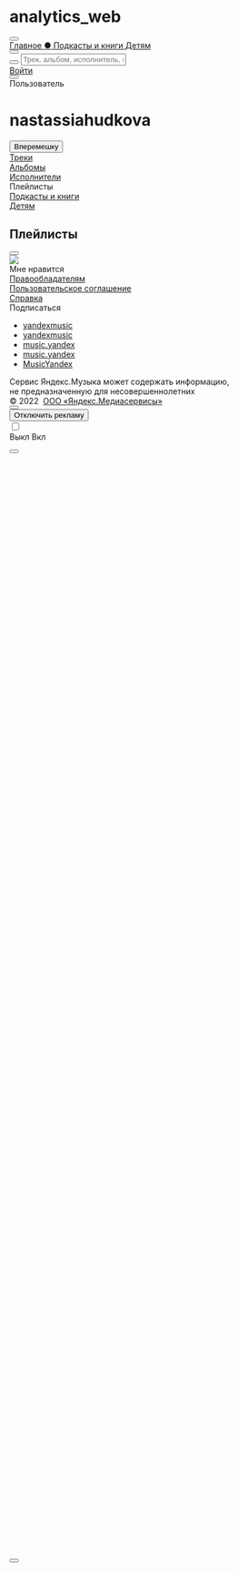 # analytics_web
<!DOCTYPE html>
<html>
<head>
    <meta http-equiv="X-UA-Compatible" content="IE=EmulateIE7,IE=edge"/>
    <meta http-equiv="Content-type" content="text/html; charset=utf-8"/>
    <meta http-equiv="Content-language" content="ru"/>
    <link rel="alternate" hreflang="en" type="text/html" href="https://music.yandex.by/users/nastassiahudkova/playlists?lang=en"/>
    <link rel="alternate" hreflang="hy" type="text/html" href="https://music.yandex.by/users/nastassiahudkova/playlists?lang=hy"/>
    <link rel="alternate" hreflang="uz" type="text/html" href="https://music.yandex.by/users/nastassiahudkova/playlists?lang=uz"/>
    <link rel="alternate" hreflang="kk" type="text/html" href="https://music.yandex.by/users/nastassiahudkova/playlists?lang=kk"/>
    <link rel="alternate" hreflang="uk" type="text/html" href="https://music.yandex.by/users/nastassiahudkova/playlists?lang=uk"/>
    <link rel="alternate" hreflang="az" type="text/html" href="https://music.yandex.by/users/nastassiahudkova/playlists?lang=az"/>
    <meta name="viewport" content="width=device-width, initial-scale=0.7"/>
    <meta name="skype_toolbar" content="skype_toolbar_parser_compatible"/>
    <meta name="robots" content="noyaca"/>
    <title>Яндекс.Музыка</title>
    <link href="/index.css?v=2.144.0" rel="stylesheet" type="text/css"/>
    <link rel="icon" type="image/png" href="/favicon16.png" sizes="16x16"/>
    <link rel="icon" type="image/png" href="/favicon32.png" sizes="32x32"/>
    <link rel="search" type="application/opensearchdescription+xml" href="/opensearch.xml" title="Яндекс.Музыка"/>
    <link rel="apple-touch-icon" href="https://music.yandex.by/blocks/common/apple-touch.60x60.png">
    <link rel="apple-touch-icon" sizes="76x76" href="https://music.yandex.by/blocks/common/apple-touch.76x76.png">
    <link rel="apple-touch-icon" sizes="120x120" href="https://music.yandex.by/blocks/common/apple-touch.120x120.png">
    <link rel="apple-touch-icon" sizes="152x152" href="https://music.yandex.by/blocks/common/apple-touch.152x152.png">
    <link rel="apple-touch-icon" sizes="180x180" href="https://music.yandex.by/blocks/common/apple-touch.180x180.png">
    <meta name="msApplication-ID" content="A025C540.Yandex.Music"/>
    <meta name="msApplication-PackageFamilyName" content="A025C540.Yandex.Music_vfvw9svesycw6"/>
    <script nonce="ppuPBikNVEA6VhJn4RLHyA==">
    !function(i, t) {
        if (i.Ya = i.Ya || {}, Ya.Rum)
            throw new Error("Rum: interface is already defined");
        var n = i.performance,
            e = n && n.timing && n.timing.navigationStart || Ya.startPageLoad || +new Date,
            s = i.requestAnimationFrame;
        Ya.Rum = {
            enabled: !!n,
            vsStart: document.visibilityState,
            vsChanged: !1,
            _defTimes: [],
            _defRes: [],
            _deltaMarks: {},
            _markListeners: {},
            _settings: {},
            _vars: {},
            init: function(i, t) {
                this._settings = i,
                this._vars = t
            },
            getTime: n && n.now ? function() {
                return n.now()
            } : Date.now ? function() {
                return Date.now() - e
            } : function() {
                return new Date - e
            },
            time: function(i) {
                this._deltaMarks[i] = [this.getTime()]
            },
            timeEnd: function(i, t) {
                var n = this._deltaMarks[i];
                n && 0 !== n.length && n.push(this.getTime(), t)
            },
            sendTimeMark: function(i, t, n, e) {
                void 0 === t && (t = this.getTime()),
                this._defTimes.push([i, t, e]),
                this.mark(i, t)
            },
            sendResTiming: function(i, t) {
                this._defRes.push([i, t])
            },
            sendRaf: function(i) {
                var t = this.getSetting("forcePaintTimeSending");
                if (s && (t || !this.isVisibilityChanged())) {
                    var n = this,
                        e = "2616." + i;
                    s(function() {
                        !t && n.isVisibilityChanged() || (n.getSetting("sendFirstRaf") && n.sendTimeMark(e + ".205"), s(function() {
                            !t && n.isVisibilityChanged() || n.sendTimeMark(e + ".1928")
                        }))
                    })
                }
            },
            isVisibilityChanged: function() {
                return this.vsStart && ("visible" !== this.vsStart || this.vsChanged)
            },
            mark: n && n.mark ? function(i, t) {
                n.mark(i + (t ? ": " + t : ""))
            } : function() {},
            getSetting: function(i) {
                var t = this._settings[i];
                return null === t ? null : t || ""
            },
            on: function(i, t) {
                "function" == typeof t && (this._markListeners[i] = this._markListeners[i] || []).push(t)
            },
            sendTrafficData: function() {},
            finalizeLayoutShiftScore: function() {},
            finalizeLargestContentfulPaint: function() {}
        },
        document.addEventListener && document.addEventListener("visibilitychange", function i() {
            Ya.Rum.vsChanged = !0,
            document.removeEventListener("visibilitychange", i)
        })
    }(window);

    !function() {
        var e,
            t = [];
        function n() {
            var n = Ya.Rum.getSetting("clck"),
                i = t.join("\r\n");
            if (t = [], e = null, n && !(navigator.sendBeacon && Ya.Rum.getSetting("beacon") && navigator.sendBeacon(n, i))) {
                var a = new XMLHttpRequest;
                a.open("POST", n),
                a.send(i)
            }
        }
        Ya.Rum.send = function(i, a, o, s, g, u, r) {
            clearTimeout(e);
            var m = Ya.Rum.getSetting("slots"),
                c = Ya.Rum.getSetting("experiments"),
                v = ["/reqid=" + Ya.Rum.getSetting("reqid"), r ? "/" + r.join("/") : "", a ? "/path=" + a : "", g ? "/events=" + g : "", m ? "/slots=" + m.join(";") : "", c ? "/experiments=" + c.join(";") : "", o ? "/vars=" + o : "", "/cts=" + (new Date).getTime(), "/*"];
            t.push(v.join("")),
            t.length < 42 ? e = setTimeout(n, 15) : n()
        }
    }();

    !function() {
        if (window.PerformanceLongTaskTiming) {
            var e = function(e, n) {
                    return (e = e.concat(n)).length > 300 && (e = e.slice(e.length - 300)), e
                },
                n = Ya.Rum._tti = {
                    events: [],
                    eventsAfterTTI: [],
                    fired: !1,
                    observer: new PerformanceObserver(function(r) {
                        var t = r.getEntries();
                        n.events = e(n.events, t),
                        n.fired && (n.eventsAfterTTI = e(n.eventsAfterTTI, t))
                    })
                };
            n.observer.observe({
                entryTypes: ["longtask"]
            })
        }
    }();

    Ya.Rum.observeDOMNode = window.IntersectionObserver ? function(e, i, n) {
        var t = this,
            o = Ya.Rum.getSetting("forcePaintTimeSending");
        !function r() {
            if (o || !t.isVisibilityChanged()) {
                var s = "string" == typeof i ? document.querySelector(i) : i;
                s ? new IntersectionObserver(function(i, n) {
                    !o && t.isVisibilityChanged() || (Ya.Rum.sendTimeMark(e), n.unobserve(s))
                }, n).observe(s) : setTimeout(r, 100)
            }
        }()
    } : function() {};

    !function(n) {
        if (!n.Ya || !Ya.Rum)
            throw new Error("Rum: interface is not defined");
        var e = Ya.Rum;
        e.getSetting = function(n) {
            var t = e._settings[n];
            return null === t ? null : t || ""
        }
    }("undefined" != typeof self ? self : window);

    !function(e, r) {
        var t = {
                client: ["690.2354", 1e3, 100, 0],
                uncaught: ["690.2361", 100, 10, 0],
                external: ["690.2854", 100, 10, 0],
                script: ["690.2609", 100, 10, 0]
            },
            n = {};
        r.ERROR_LEVEL = {
            INFO: "info",
            DEBUG: "debug",
            WARN: "warn",
            ERROR: "error",
            FATAL: "fatal"
        },
        r._errorSettings = {
            clck: "https://yandex.ru/clck/click",
            beacon: !0,
            project: "unknown",
            page: "",
            env: "",
            experiments: [],
            additional: {},
            platform: "",
            region: "",
            dc: "",
            host: "",
            service: "",
            level: "",
            version: "",
            yandexuid: "",
            coordinates_gp: "",
            referrer: !0,
            preventError: !1,
            unhandledRejection: !1,
            uncaughtException: !0,
            debug: !1,
            limits: {},
            silent: {},
            filters: {},
            pageMaxAge: 864e6,
            initTimestamp: +new Date
        };
        var o = !1;
        function a(e, r) {
            for (var t in r)
                r.hasOwnProperty(t) && (e[t] = r[t]);
            return e
        }
        function i(e) {
            return "boolean" == typeof e && (e = +e), "number" == typeof e ? e + "" : null
        }
        r.initErrors = function(t) {
            a(r._errorSettings, t),
            !o && r._errorSettings.uncaughtException && (function() {
                var t = r._errorSettings;
                if (e.addEventListener)
                    e.addEventListener("error", s),
                    t.resourceFails && e.addEventListener("error", l, !0),
                    "Promise" in e && t.unhandledRejection && e.addEventListener("unhandledrejection", function(e) {
                        var r,
                            t = e.reason,
                            n = {};
                        t && (t.stack && t.message ? r = t.message : "[object Event]" === (r = String(t)) ? r = "event.type: " + t.type : "[object Object]" === r && (n.unhandledObject = t), t.target && t.target.src && (n.src = t.target.src), s({
                            message: "Unhandled rejection: " + r,
                            stack: t.stack,
                            additional: n
                        }))
                    });
                else {
                    var n = e.onerror;
                    e.onerror = function(e, r, t, o, a) {
                        s({
                            error: a || new Error(e || "Empty error"),
                            message: e,
                            lineno: t,
                            colno: o,
                            filename: r
                        }),
                        n && n.apply(this, arguments)
                    }
                }
            }(), o = !0)
        },
        r.updateErrors = function(e) {
            a(r._errorSettings, e)
        },
        r.updateAdditional = function(e) {
            r._errorSettings.additional = a(r._errorSettings.additional || {}, e)
        },
        r._handleError = function(e, o) {
            var a,
                i,
                s = r._errorSettings;
            if (s.preventError && e.preventDefault && e.preventDefault(), o)
                a = e,
                i = "client";
            else {
                a = r._normalizeError(e),
                i = a.type;
                var l = s.onError;
                "function" == typeof l && l(a);
                var c = s.transform;
                "function" == typeof c && (a = c(a))
            }
            var u = +new Date,
                d = s.initTimestamp,
                f = s.pageMaxAge;
            if (!(-1 !== f && d && d + f < u)) {
                var g = t[i][1];
                "number" == typeof s.limits[i] && (g = s.limits[i]);
                var p = t[i][2];
                "number" == typeof s.silent[i] && (p = s.silent[i]);
                var m = t[i][3];
                if (m < g || -1 === g) {
                    a.path = t[i][0];
                    var v = r._getErrorData(a, {
                            silent: m < p || -1 === p ? "no" : "yes",
                            isCustom: Boolean(o)
                        }, s),
                        h = function(e) {
                            n[a.message] = !1,
                            r._sendError(e.path, e.vars),
                            t[i][3]++
                        }.bind(this, v);
                    if (void 0 === s.throttleSend)
                        h();
                    else {
                        if (n[a.message])
                            return;
                        n[a.message] = !0,
                        setTimeout(h, s.throttleSend)
                    }
                }
            }
        },
        r._getReferrer = function(r) {
            var t = r.referrer,
                n = typeof t;
            return "function" === n ? t() : "string" === n && t ? t : !1 !== t && e.location ? e.location.href : void 0
        },
        r._buildExperiments = function(e) {
            return e instanceof Array ? e.join(";") : ""
        },
        r._buildAdditional = function(e, r) {
            var t = "";
            try {
                var n = a(a({}, e), r);
                0 !== Object.keys(n).length && (t = JSON.stringify(n))
            } catch (e) {}
            return t
        },
        r._getErrorData = function(t, n, o) {
            n = n || {};
            var a = r._buildExperiments(o.experiments),
                s = r._buildAdditional(o.additional, t.additional),
                l = {
                    "-stack": t.stack,
                    "-url": t.file,
                    "-line": t.line,
                    "-col": t.col,
                    "-block": t.block,
                    "-method": t.method,
                    "-msg": t.message,
                    "-env": o.env,
                    "-external": t.external,
                    "-externalCustom": t.externalCustom,
                    "-project": o.project,
                    "-service": t.service || o.service,
                    "-page": t.page || o.page,
                    "-platform": o.platform,
                    "-level": t.level,
                    "-experiments": a,
                    "-version": o.version,
                    "-region": o.region,
                    "-dc": o.dc,
                    "-host": o.host,
                    "-yandexuid": o.yandexuid,
                    "-coordinates_gp": t.coordinates_gp || o.coordinates_gp,
                    "-referrer": r._getReferrer(o),
                    "-source": t.source,
                    "-sourceMethod": t.sourceMethod,
                    "-type": n.isCustom ? t.type : "",
                    "-additional": s,
                    "-adb": i(Ya.blocker) || i(o.blocker),
                    "-cdn": e.YaStaticRegion,
                    "-ua": navigator.userAgent,
                    "-silent": n.silent,
                    "-ts": +new Date,
                    "-init-ts": o.initTimestamp
                };
            return o.debug && e.console && console[console[t.level] ? t.level : "error"]("[error-counter] " + t.message, l, t.stack), {
                path: t.path,
                vars: l
            }
        },
        r._baseNormalizeError = function(e) {
            var r = (e = e || {}).error,
                t = e.filename || e.fileName || "",
                n = r && r.stack || e.stack || "",
                o = e.message || "",
                a = r && r.additional || e.additional;
            return {
                file: t,
                line: e.lineno || e.lineNumber,
                col: e.colno || e.colNumber,
                stack: n,
                message: o,
                additional: a
            }
        },
        r._normalizeError = function(e) {
            var t = r._baseNormalizeError(e),
                n = "uncaught",
                o = r._isExternalError(t.file, t.message, t.stack),
                a = "",
                i = "";
            return o.hasExternal ? (n = "external", a = o.common, i = o.custom) : /^Script error\.?$/.test(t.message) && (n = "script"), t.external = a, t.externalCustom = i, t.type = n, t
        },
        r._createVarsString = function(e) {
            var r = [];
            for (var t in e)
                e.hasOwnProperty(t) && (e[t] || 0 === e[t]) && r.push(t + "=" + encodeURIComponent(e[t]).replace(/\*/g, "%2A"));
            return r.join(",")
        },
        r._sendError = function(e, t) {
            r.send(null, e, r._createVarsString(t), null, null, null, null)
        };
        var s = function(e) {
                r._handleError(e, !1)
            },
            l = function(e) {
                var t = e.target;
                if (t) {
                    var n = t.srcset || t.src;
                    if (n || (n = t.href), n) {
                        var o = t.tagName || "UNKNOWN";
                        r.logError({
                            message: o + " load error",
                            additional: {
                                src: n
                            }
                        })
                    }
                }
            }
    }("undefined" != typeof self ? self : window, Ya.Rum);

    !function(e) {
        var r = {
            url: {
                0: /(miscellaneous|extension)_bindings/,
                1: /^chrome:/,
                2: /kaspersky-labs\.com\//,
                3: /^(?:moz|chrome)-extension:\/\//,
                4: /^file:/,
                5: /^resource:\/\//,
                6: /webnetc\.top/,
                7: /local\.adguard\.com/
            },
            message: {
                0: /__adgRemoveDirect/,
                1: /Content Security Policy/,
                2: /vid_mate_check/,
                3: /ucapi/,
                4: /Access is denied/i,
                5: /^Uncaught SecurityError/i,
                6: /__ybro/,
                7: /__show__deepen/,
                8: /ntp is not defined/,
                9: /Cannot set property 'install' of undefined/,
                10: /NS_ERROR/,
                11: /Error loading script/,
                12: /^TypeError: undefined is not a function$/,
                13: /__firefox__\.(?:favicons|metadata|reader|searchQueryForField|searchLoginField)/
            },
            stack: {
                0: /(?:moz|chrome)-extension:\/\//,
                1: /adguard.*\.user\.js/i
            }
        };
        function n(e, r) {
            if (e && r) {
                var n = [];
                for (var o in r)
                    if (r.hasOwnProperty(o)) {
                        var i = r[o];
                        "string" == typeof i && (i = new RegExp(i)),
                        i instanceof RegExp && i.test(e) && n.push(o)
                    }
                return n.join("_")
            }
        }
        function o(e, o) {
            var i,
                t = [];
            for (var s in r)
                r.hasOwnProperty(s) && (i = n(e[s], o[s])) && t.push(s + "~" + i);
            return t.join(";")
        }
        e._isExternalError = function(n, i, t) {
            var s = e._errorSettings.filters || {},
                a = {
                    url: (n || "") + "",
                    message: (i || "") + "",
                    stack: (t || "") + ""
                },
                c = o(a, r),
                u = o(a, s);
            return {
                common: c,
                custom: u,
                hasExternal: !(!c && !u)
            }
        }
    }(Ya.Rum);

    !function() {
        "use strict";
        var e;
        (e = Ya.Rum).logError = function(r, o) {
            r = r || {},
            "string" != typeof o && void 0 !== o || ((o = new Error(o)).justCreated = !0);
            var a = r.message || "",
                s = e._baseNormalizeError(o);
            s.message && (a && (a += "; "), a += s.message),
            s.message = a || "Empty error";
            for (var t = ["service", "source", "type", "block", "additional", "level", "page", "method", "sourceMethod", "coordinates_gp"], i = 0; i < t.length; i++) {
                var n = t[i];
                r[n] ? s[n] = r[n] : o && o[n] && (s[n] = o[n])
            }
            e._handleError(s, !0)
        }
    }();

    Ya.Rum.init({
        beacon: !!navigator.sendBeacon,
        clck: 'https://yandex.ru/clck/click',
        slots: ["production"],
        reqid: '1644148944856021-3598580126021618976',
        sendClientUa: true
    }, {
        '287': '157',
        '143': '28.56.2048',
        // ru.music.desktop,

        '-project': 'MusicWeb',
        // Название проекта
        '-page': 'index',
        // Страница сервиса, например: index, search, product
        '-env': "production",

        '-version': "2.144.0" // Версия [статики] вашего приложения
    });
    Ya.Rum.observeDOMNode('2876', '.centerblock');
    Ya.Rum.initErrors({
        project: "music",
        page: "index",
        region: 157,
        platform: "desktop",
        env: "production",
        version: "2.144.0"
    });
    </script>
    <script src="https://an.yandex.ru/system/adfox.js"></script>
    <link rel="manifest" href="/manifest.json"/>
    <!-- Global site tag (gtag.js) - Google Analytics -->
<script async src="https://www.googletagmanager.com/gtag/js?id=G-DCKWJV22P4"></script>
<script>
  window.dataLayer = window.dataLayer || [];
  function gtag(){dataLayer.push(arguments);}
  gtag('js', new Date());

  gtag('config', 'G-DCKWJV22P4');
</script>
</head>
<body class="theme-white">
    <script nonce="ppuPBikNVEA6VhJn4RLHyA==">
    var Mu = {
        "experiments": {
            "ABTestIds": "487661,59;488273,8;488278,58;505092,53",
            "AbTestFlagTest": "on_Yandexuid",
            "SubStation": "2020may",
            "WebBranchToAppsflyer": "on",
            "WebBranchToAppsflyerHome": "on",
            "WebGenerativeStationPage": "default",
            "WebGenerativeTab": "default",
            "WebInteractiveSplashscreenWithTrackTimeLimit": "30sec",
            "WebKidsCollection": "on",
            "WebKidsLanding": "on",
            "WebResults2021": "default",
            "WebRupWave": "default",
            "WebRupWaveAnimation": "default",
            "WebTouchReact2021": "control",
            "WebYMConnect": "default",
            "adv": "newMinimalBlock",
            "barBelowExperiment": "default",
            "boostConfigExperiment61fa84f60f52012e4aa13377": "on",
            "boostConfigExperiment61fbe406dc05de30ef8d5dd4": "on",
            "boostConfigExperiment61fd2548dd99cc6f8754922c": "default",
            "boostConfigExperiment61fd255ddd99cc6f87549230": "default",
            "boostConfigExperiment61fd2569dd99cc6f87549234": "on",
            "branchLinks": "default",
            "contextPinnedShots": "default",
            "hideChildContentFromRecently": "on",
            "miniBrick": "app",
            "musicCrackdownTiming": "default",
            "musicMobileWebLocked": "play",
            "musicPrice": "default",
            "musicSearchRanking": "ms-549-personalization-835884",
            "musicTestDebugProducts": "default",
            "playlistBoostExperiment607289c805a7dd7ae28a8b04": "default",
            "playlistBoostExperiment607289d405a7dd7ae28a8b07": "default",
            "playlistBoostExperiment61fa851e1cabd1021fb0edbf": "on",
            "playlistBoostExperiment61fbe428dc05de30ef8d5dd8": "on",
            "playlistBoostExperiment61fc97d22dd9dd7bfd3e8384": "default",
            "playlistBoostExperiment61fc97df2dd9dd7bfd3e8386": "default",
            "playlistBoostExperiment61fc97ec2dd9dd7bfd3e8388": "on",
            "playlistBoostExperiment61fc98222dd9dd7bfd3e838a": "default",
            "playlistBoostExperiment61fc98312dd9dd7bfd3e838c": "default",
            "playlistBoostExperiment61fc983d2dd9dd7bfd3e838e": "default",
            "playlistBoostExperiment61fc98492dd9dd7bfd3e8390": "default",
            "playlistBoostExperiment61fc98552dd9dd7bfd3e8392": "default",
            "playlistBoostExperiment61fc98662dd9dd7bfd3e8394": "default",
            "playlistBoostExperiment61fc98762dd9dd7bfd3e8396": "default",
            "playlistBoostExperiment61fc98842dd9dd7bfd3e8398": "default",
            "playlistBoostExperiment61fd257fdd99cc6f87549238": "on",
            "plusWeb": "on",
            "useHlsTracks": "default",
            "webAntiMusicBlockNaGlavnoi": "on",
            "webBannerRefrash": "default",
            "webBarBelowRubilnik": "on",
            "webChromeCast": "default",
            "webSidebarBanner": "default",
            "webStationsHeadLink": "default",
            "webTouchAutoPaywall": "default"
        },
        "hostname": "music.yandex.by",
        "authData": {
            "user": {
                "sign": "351ca60b8915ae7ec73f13d9abcfbd345ac39c29:1644148944902",
                "sk": "y1abc381311d8e1084f4fa7a764f0a79e",
                "device_id": "b385e8a87a23e012895775a8fb8e66807323d7838",
                "onlyDeviceId": false,
                "isHosted": false,
                "name": "",
                "login": "",
                "uid": 0,
                "hasEmail": false
            },
            "experiments": "{\"ABTestIds\":\"487661,59;488273,8;488278,58;505092,53\",\"AbTestFlagTest\":\"on_Yandexuid\",\"SubStation\":\"2020may\",\"WebBranchToAppsflyer\":\"on\",\"WebBranchToAppsflyerHome\":\"on\",\"WebGenerativeStationPage\":\"default\",\"WebGenerativeTab\":\"default\",\"WebInteractiveSplashscreenWithTrackTimeLimit\":\"30sec\",\"WebKidsCollection\":\"on\",\"WebKidsLanding\":\"on\",\"WebResults2021\":\"default\",\"WebRupWave\":\"default\",\"WebRupWaveAnimation\":\"default\",\"WebTouchReact2021\":\"control\",\"WebYMConnect\":\"default\",\"adv\":\"newMinimalBlock\",\"barBelowExperiment\":\"default\",\"boostConfigExperiment61fa84f60f52012e4aa13377\":\"on\",\"boostConfigExperiment61fbe406dc05de30ef8d5dd4\":\"on\",\"boostConfigExperiment61fd2548dd99cc6f8754922c\":\"default\",\"boostConfigExperiment61fd255ddd99cc6f87549230\":\"default\",\"boostConfigExperiment61fd2569dd99cc6f87549234\":\"on\",\"branchLinks\":\"default\",\"contextPinnedShots\":\"default\",\"hideChildContentFromRecently\":\"on\",\"miniBrick\":\"app\",\"musicCrackdownTiming\":\"default\",\"musicMobileWebLocked\":\"play\",\"musicPrice\":\"default\",\"musicSearchRanking\":\"ms-549-personalization-835884\",\"musicTestDebugProducts\":\"default\",\"playlistBoostExperiment607289c805a7dd7ae28a8b04\":\"default\",\"playlistBoostExperiment607289d405a7dd7ae28a8b07\":\"default\",\"playlistBoostExperiment61fa851e1cabd1021fb0edbf\":\"on\",\"playlistBoostExperiment61fbe428dc05de30ef8d5dd8\":\"on\",\"playlistBoostExperiment61fc97d22dd9dd7bfd3e8384\":\"default\",\"playlistBoostExperiment61fc97df2dd9dd7bfd3e8386\":\"default\",\"playlistBoostExperiment61fc97ec2dd9dd7bfd3e8388\":\"on\",\"playlistBoostExperiment61fc98222dd9dd7bfd3e838a\":\"default\",\"playlistBoostExperiment61fc98312dd9dd7bfd3e838c\":\"default\",\"playlistBoostExperiment61fc983d2dd9dd7bfd3e838e\":\"default\",\"playlistBoostExperiment61fc98492dd9dd7bfd3e8390\":\"default\",\"playlistBoostExperiment61fc98552dd9dd7bfd3e8392\":\"default\",\"playlistBoostExperiment61fc98662dd9dd7bfd3e8394\":\"default\",\"playlistBoostExperiment61fc98762dd9dd7bfd3e8396\":\"default\",\"playlistBoostExperiment61fc98842dd9dd7bfd3e8398\":\"default\",\"playlistBoostExperiment61fd257fdd99cc6f87549238\":\"on\",\"plusWeb\":\"on\",\"useHlsTracks\":\"default\",\"webAntiMusicBlockNaGlavnoi\":\"on\",\"webBannerRefrash\":\"default\",\"webBarBelowRubilnik\":\"on\",\"webChromeCast\":\"default\",\"webSidebarBanner\":\"default\",\"webStationsHeadLink\":\"default\",\"webTouchAutoPaywall\":\"default\"}"
        },
        "serviceName": "music",
        "settings": {
            "module": "index",
            "date": 1644148944920,
            "pathname": "/users/nastassiahudkova/playlists",
            "tld": "by",
            "mdaEnabled": false,
            "isDev": false,
            "isYandex": false,
            "isCIS": true,
            "compat": 10,
            "lang": "ru",
            "badRegion": false,
            "region": 149,
            "nativeRegion": 157,
            "portalRegion": {
                "id": 149,
                "type": 3,
                "parent_id": 166,
                "capital_id": 157,
                "geo_parent_id": 0,
                "city_id": 157,
                "name": "Беларусь",
                "native_name": "",
                "iso_name": "BY",
                "is_main": false,
                "en_name": "Belarus",
                "short_en_name": "BY",
                "bgp_name": "",
                "phone_code": "375",
                "phone_code_old": "",
                "zip_code": "",
                "zip_code_old": "",
                "position": 0,
                "population": 9498700,
                "synonyms": "Беларусь, Беларуссия, Белорусия, Беларусия, Белорусь, Белоруссия, Республика Беларусь, Республика Беларуссия",
                "latitude": 52.858248,
                "longitude": 27.701393,
                "latitude_size": 4.909693,
                "longitude_size": 9.598211,
                "zoom": 7,
                "services": 99,
                "tzname": "Europe/Minsk",
                "official_languages": "be,ru",
                "widespread_languages": "be,pl,ru,uk",
                "is_eu": false,
                "iso_alpha3": "BLR",
                "services_names": ["bs", "yaca", "tv", "ad"]
            },
            "city": 157,
            "countryISO": "BY",
            "storage": "*.storage.music.yandex.net",
            "avatars": "avatars.yandex.net",
            "social": "https://social.yandex.by/",
            "passport": "https://passport.yandex.by/",
            "passportApi": "https://api.passport.yandex.by/",
            "socket": "wss://ws-api.music.yandex.net/",
            "mbformUrl": "https://payment-widget.ott.yandex.{{tld}}",
            "regions": {
                "native": 157,
                "working": 149,
                "show": 149,
                "cookie": 157,
                "portal": {
                    "id": 149,
                    "type": 3,
                    "parent_id": 166,
                    "capital_id": 157,
                    "geo_parent_id": 0,
                    "city_id": 157,
                    "name": "Беларусь",
                    "native_name": "",
                    "iso_name": "BY",
                    "is_main": false,
                    "en_name": "Belarus",
                    "short_en_name": "BY",
                    "bgp_name": "",
                    "phone_code": "375",
                    "phone_code_old": "",
                    "zip_code": "",
                    "zip_code_old": "",
                    "position": 0,
                    "population": 9498700,
                    "synonyms": "Беларусь, Беларуссия, Белорусия, Беларусия, Белорусь, Белоруссия, Республика Беларусь, Республика Беларуссия",
                    "latitude": 52.858248,
                    "longitude": 27.701393,
                    "latitude_size": 4.909693,
                    "longitude_size": 9.598211,
                    "zoom": 7,
                    "services": 99,
                    "tzname": "Europe/Minsk",
                    "official_languages": "be,ru",
                    "widespread_languages": "be,pl,ru,uk",
                    "is_eu": false,
                    "iso_alpha3": "BLR",
                    "services_names": ["bs", "yaca", "tv", "ad"]
                }
            },
            "uatraits": {
                "isMobile": false,
                "isTouch": false,
                "isBrowser": true,
                "BrowserEngine": "WebKit",
                "BrowserEngineVersion": "605.1.15",
                "BrowserName": "Safari",
                "BrowserVersion": "14.1",
                "OSFamily": "MacOS",
                "OSVersion": "10.15.7",
                "isOldSafari": false
            },
            "sandbox": "sandbox.music.yandex.net",
            "requestId": "1644148944856021-3598580126021618976",
            "csp": {
                "allowedHosts": ["music.yandex.by", "music.yandex.ru", "yastatic.net", "mc.yandex.by", "mc.yandex.ru", "www.googletagmanager.com", "www.googleadservices.com", "www.google-analytics.com", "ssl.google-analytics.com", "googleads.g.doubleclick.net", "www.google.com", "www.google.ru", "*.ibytedtos.com", "*.ipstatp.com", "yandex.ru", "social.yandex.by", "social.yandex.ru", "an.yandex.ru", "banners.adfox.by", "banners.adfox.ru", "yastat.net", "yabs.yandex.ru", "api-maps.yandex.ru", "widget.tickets.yandex.ru", "widget.afisha.yandex.ru", "widget.tickets.yandex.by", "widget.afisha.yandex.by", "widget.afisha.dev.yandex.by", "widget.afisha.dev.yandex.ru", "www.youtube.com", "www.gstatic.com", "s.ytimg.com", "yandex.st", "ads.adfox.ru", "ads6.adfox.ru", "z.moatads.com/publicispgrusweboramavideo560878795851/moatvideo.js", "geo.moatads.com/n.js", "blob:", "epislon.ru", "payment-widget.ott.yandex.ru", "testing.payment-widget.ott.yandex.ru", "flashservice.adobe.com", "www.tns-counter.ru", "ar.tns-counter.ru", "www.ivi.ru"],
                "reportUrl": "https://csp.yandex.net"
            },
            "theme": "default",
            "bilet": {
                "url": "https://widget.afisha.yandex.ru/dealer/dealer.js",
                "clientKey": "a0e48a18-a9a5-435d-83f2-168672b658d4",
                "mobileClientKey": "3abf2f78-5393-4897-9035-6528a59c1045"
            },
            "extraPlayersInSettings": {
                "porsche": "on",
                "rocket": "on",
                "winter": "on"
            },
            "serverSide": false
        },
        "location": {
            "protocol": "https:",
            "slashes": true,
            "auth": null,
            "host": "music.yandex.by",
            "port": null,
            "hostname": "music.yandex.by",
            "hash": null,
            "search": null,
            "query": {},
            "pathname": "/users/nastassiahudkova/playlists",
            "path": "/users/nastassiahudkova/playlists",
            "href": "https://music.yandex.by/users/nastassiahudkova/playlists"
        },
        "libraryData": {
            "value": {
                "success": false,
                "reason": "unauthorized"
            }
        },
        "genres": {
            "structure": [{
                "id": "all"
            }, {
                "id": "pop",
                "subGenres": [{
                    "id": "ruspop",
                    "hideInRegions": [181]
                }, {
                    "id": "disco"
                }, {
                    "id": "kpop"
                }, {
                    "id": "turkishpop",
                    "showInRegions": [983]
                }, {
                    "id": "uzbekpop",
                    "showInRegions": [171]
                }, {
                    "id": "japanesepop"
                }, {
                    "id": "israelipop",
                    "showInRegions": [181]
                }, {
                    "id": "azerbaijanpop",
                    "showInRegions": [167]
                }]
            }, {
                "id": "allrock",
                "subGenres": [{
                    "id": "rusrock",
                    "hideInRegions": [181]
                }, {
                    "id": "rock-n-roll"
                }, {
                    "id": "prog-rock"
                }, {
                    "id": "post-rock"
                }, {
                    "id": "new-wave"
                }, {
                    "id": "ukrrock",
                    "showInRegions": [187]
                }, {
                    "id": "folkrock"
                }, {
                    "id": "stonerrock"
                }, {
                    "id": "hardrock"
                }, {
                    "id": "turkishrock",
                    "showInRegions": [983]
                }, {
                    "id": "rock"
                }, {
                    "id": "israelirock",
                    "showInRegions": [181]
                }]
            }, {
                "id": "indie",
                "subGenres": [{
                    "id": "local-indie",
                    "hideInRegions": [181]
                }]
            }, {
                "id": "metal",
                "subGenres": [{
                    "id": "progmetal"
                }, {
                    "id": "epicmetal"
                }, {
                    "id": "folkmetal"
                }, {
                    "id": "gothicmetal"
                }, {
                    "id": "industrial"
                }, {
                    "id": "sludgemetal"
                }, {
                    "id": "postmetal"
                }, {
                    "id": "extrememetal"
                }, {
                    "id": "numetal"
                }, {
                    "id": "metalcoregenre"
                }, {
                    "id": "heavymetal"
                }, {
                    "id": "thrashmetal"
                }, {
                    "id": "deathmetal"
                }, {
                    "id": "blackmetal"
                }, {
                    "id": "doommetal"
                }, {
                    "id": "alternativemetal"
                }]
            }, {
                "id": "alternative",
                "subGenres": [{
                    "id": "posthardcore"
                }, {
                    "id": "hardcore"
                }, {
                    "id": "turkishalternative",
                    "showInRegions": [983]
                }]
            }, {
                "id": "electronic",
                "subGenres": [{
                    "id": "techno"
                }, {
                    "id": "house"
                }, {
                    "id": "trance"
                }, {
                    "id": "breakbeatgenre"
                }, {
                    "id": "drum-n-bass"
                }, {
                    "id": "dubstep"
                }, {
                    "id": "ambientgenre"
                }, {
                    "id": "experimental"
                }, {
                    "id": "ukgaragegenre"
                }, {
                    "id": "idmgenre"
                }, {
                    "id": "bassgenre"
                }]
            }, {
                "id": "dance"
            }, {
                "id": "hip-hop",
                "subGenres": [{
                    "id": "rusrap",
                    "hideInRegions": [181]
                }, {
                    "id": "foreignrap",
                    "hideInRegions": [181]
                }, {
                    "id": "turkishrap",
                    "showInRegions": [983]
                }, {
                    "id": "israelirap",
                    "showInRegions": [181]
                }]
            }, {
                "id": "r-n-b",
                "subGenres": [{
                    "id": "soul"
                }, {
                    "id": "funk"
                }]
            }, {
                "id": "jazz",
                "subGenres": [{
                    "id": "tradjazz"
                }, {
                    "id": "modernjazz"
                }, {
                    "id": "bebopgenre"
                }, {
                    "id": "vocaljazz"
                }, {
                    "id": "smoothjazz"
                }, {
                    "id": "bigbands"
                }]
            }, {
                "id": "blues"
            }, {
                "id": "reggae",
                "subGenres": [{
                    "id": "reggaeton"
                }, {
                    "id": "dub"
                }]
            }, {
                "id": "ska"
            }, {
                "id": "punk"
            }, {
                "id": "world",
                "subGenres": [{
                    "id": "russian"
                }, {
                    "id": "tatar",
                    "hideInRegions": [181]
                }, {
                    "id": "celtic"
                }, {
                    "id": "balkan"
                }, {
                    "id": "european"
                }, {
                    "id": "jewish"
                }, {
                    "id": "eastern"
                }, {
                    "id": "african"
                }, {
                    "id": "latin-american"
                }, {
                    "id": "american"
                }, {
                    "id": "romances"
                }, {
                    "id": "argentinetango"
                }, {
                    "id": "armenian"
                }, {
                    "id": "georgian"
                }, {
                    "id": "azerbaijani"
                }, {
                    "id": "caucasian",
                    "hideInRegions": [181]
                }, {
                    "id": "turkishclassical",
                    "showInRegions": [983]
                }, {
                    "id": "arabesquemusic",
                    "showInRegions": [983]
                }, {
                    "id": "turkishfolk",
                    "showInRegions": [983]
                }]
            }, {
                "id": "estrada",
                "subGenres": [{
                    "id": "rusestrada",
                    "hideInRegions": [181]
                }]
            }, {
                "id": "shanson",
                "hideInRegions": [181]
            }, {
                "id": "country"
            }, {
                "id": "soundtrack",
                "subGenres": [{
                    "id": "films"
                }, {
                    "id": "tv-series"
                }, {
                    "id": "animated-films"
                }, {
                    "id": "videogame-music"
                }, {
                    "id": "animemusic"
                }, {
                    "id": "musical"
                }, {
                    "id": "bollywood",
                    "hideInRegions": [159]
                }]
            }, {
                "id": "easy",
                "subGenres": [{
                    "id": "lounge"
                }, {
                    "id": "new-age"
                }, {
                    "id": "meditative"
                }]
            }, {
                "id": "children"
            }, {
                "id": "naturesounds"
            }, {
                "id": "singer-songwriter",
                "hideInRegions": [181],
                "subGenres": [{
                    "id": "rusbards",
                    "showInRegions": [225]
                }, {
                    "id": "foreignbard",
                    "showInRegions": [225]
                }]
            }, {
                "id": "for-children",
                "hideInRegions": [181]
            }, {
                "id": "fairytales",
                "hideInRegions": [181]
            }, {
                "id": "poemsforchildren"
            }, {
                "id": "podcast",
                "showInRegions": [225, 149, 159],
                "subGenres": [{
                    "id": "arts"
                }, {
                    "id": "business"
                }, {
                    "id": "comedy"
                }, {
                    "id": "education"
                }, {
                    "id": "health"
                }, {
                    "id": "music"
                }, {
                    "id": "hobbies"
                }, {
                    "id": "technology"
                }, {
                    "id": "government"
                }, {
                    "id": "history"
                }, {
                    "id": "familypodcasts"
                }, {
                    "id": "news"
                }, {
                    "id": "religion"
                }, {
                    "id": "science"
                }, {
                    "id": "society"
                }, {
                    "id": "recreation"
                }, {
                    "id": "filmpodcasts"
                }, {
                    "id": "narrative"
                }, {
                    "id": "artwork"
                }]
            }, {
                "id": "classicalmusic",
                "subGenres": [{
                    "id": "opera"
                }, {
                    "id": "modern-classical"
                }, {
                    "id": "classical"
                }, {
                    "id": "classicalmasterpieces"
                }]
            }, {
                "id": "fiction",
                "subGenres": [{
                    "id": "romancenovel"
                }, {
                    "id": "historicalfiction"
                }, {
                    "id": "sciencefiction"
                }, {
                    "id": "fantasyliterature"
                }, {
                    "id": "actionandadventure"
                }, {
                    "id": "crimeandmystery"
                }, {
                    "id": "horrorandthrillers"
                }, {
                    "id": "dramaliterature"
                }]
            }, {
                "id": "nonfictionliterature",
                "subGenres": [{
                    "id": "community"
                }, {
                    "id": "work"
                }, {
                    "id": "technologies"
                }, {
                    "id": "hls"
                }, {
                    "id": "selfdevelopment"
                }, {
                    "id": "psychologyandphilosophy"
                }, {
                    "id": "religionandspirituality"
                }, {
                    "id": "biographyandmemoirs"
                }, {
                    "id": "popularsciencebooks"
                }]
            }, {
                "id": "booksnotinrussian",
                "subGenres": [{
                    "id": "audiobooksinenglish"
                }]
            }, {
                "id": "readings"
            }, {
                "id": "other",
                "subGenres": [{
                    "id": "sport"
                }, {
                    "id": "holiday"
                }]
            }],
            "titles": {
                "all": "Музыка всех жанров",
                "pop": "Поп",
                "allrock": "Рок",
                "indie": "Инди",
                "metal": "Метал",
                "alternative": "Альтернатива",
                "electronics": "Электроника",
                "electronic": "Электроника",
                "dance": "Танцевальная",
                "rap": "Рэп и хип-хоп",
                "hip-hop": "Рэп и хип-хоп",
                "rnb": "R\u0026B",
                "r-n-b": "R\u0026B",
                "jazz": "Джаз",
                "blues": "Блюз",
                "reggae": "Регги",
                "ska": "Ска",
                "punk": "Панк",
                "folk": "Музыка мира",
                "world": "Музыка мира",
                "estrada": "Эстрада",
                "shanson": "Шансон",
                "country": "Кантри",
                "soundtrack": "Саундтреки",
                "relax": "Лёгкая музыка",
                "easy": "Лёгкая музыка",
                "children": "Детская музыка со всего мира",
                "naturesounds": "Звуки природы и шум города",
                "bard": "Авторская песня",
                "singer-songwriter": "Авторская песня",
                "forchildren": "Детская",
                "for-children": "Детская",
                "fairytales": "Аудиосказки",
                "poemsforchildren": "Стихи для детей",
                "podcasts": "Подкасты",
                "podcast": "Подкасты",
                "classicalmusic": "Классика",
                "fiction": "Художественная литература",
                "nonfictionliterature": "Нон-фикшн",
                "booksnotinrussian": "Аудиокниги на иностранном языке",
                "audiobooks": "Разговорное",
                "readings": "Разговорное",
                "other": "Другое",
                "ruspop": "Русская поп-музыка",
                "disco": "Диско",
                "kpop": "K-pop",
                "turkishpop": "Турецкая поп-музыка",
                "uzbekpop": "Узбекская поп-музыка",
                "japanesepop": "J-pop",
                "israelipop": "Израильская поп-музыка",
                "azerbaijanpop": "Азербайджанская поп-музыка",
                "rusrock": "Русский рок",
                "rnr": "Рок-н-ролл",
                "rock-n-roll": "Рок-н-ролл",
                "prog": "Прогрессивный рок",
                "prog-rock": "Прогрессивный рок",
                "postrock": "Пост-рок",
                "post-rock": "Пост-рок",
                "newwave": "New Wave",
                "new-wave": "New Wave",
                "ukrrock": "Украинский рок",
                "folkrock": "Фолк-рок",
                "stonerrock": "Стоунер-рок",
                "hardrock": "Хард-рок",
                "turkishrock": "Турецкий рок",
                "rock": "Иностранный рок",
                "israelirock": "Израильский рок",
                "local-indie": "Местное",
                "progmetal": "Прогрессив",
                "epicmetal": "Эпический",
                "folkmetal": "Фолк",
                "gothicmetal": "Готический",
                "industrial": "Индастриал",
                "sludgemetal": "Сладж",
                "postmetal": "Пост-метал",
                "extrememetal": "Экстрим",
                "numetal": "Ню-метал",
                "metalcoregenre": "Металкор",
                "classicmetal": "Хэви-метал",
                "heavymetal": "Хэви-метал",
                "thrashmetal": "Трэш-метал",
                "deathmetal": "Дэт-метал",
                "blackmetal": "Блэк-метал",
                "doommetal": "Дум-метал",
                "alternativemetal": "Альтернативный метал",
                "posthardcore": "Пост-хардкор",
                "hardcore": "Хардкор",
                "turkishalternative": "Турецкая альтернативная музыка",
                "techno": "Техно",
                "house": "Хаус",
                "trance": "Транс",
                "breakbeatgenre": "Брейкбит",
                "dnb": "Драм-н-бэйс",
                "drum-n-bass": "Драм-н-бэйс",
                "dubstep": "Дабстеп",
                "ambientgenre": "Эмбиент",
                "experimental": "Экспериментальная",
                "ukgaragegenre": "UK Garage",
                "idmgenre": "IDM",
                "bassgenre": "Бейс",
                "rusrap": "Русский рэп",
                "foreignrap": "Иностранный рэп",
                "turkishrap": "Турецкий рэп и хип-хоп",
                "israelirap": "Израильский рэп и хип-хоп",
                "soul": "Соул",
                "funk": "Фанк",
                "tradjazz": "Традиционный",
                "conjazz": "Современный",
                "modernjazz": "Современный",
                "bebopgenre": "Бибоп",
                "vocaljazz": "Вокальный джаз",
                "smoothjazz": "Смус-джаз",
                "bigbands": "Биг бэнды",
                "reggaeton": "Реггетон",
                "dub": "Даб",
                "rusfolk": "Русская",
                "russian": "Русская",
                "tatar": "Татарская",
                "celtic": "Кельтская",
                "balkan": "Балканская",
                "eurofolk": "Европейская",
                "european": "Европейская",
                "jewish": "Еврейская",
                "eastern": "Восточная",
                "african": "Африканская",
                "latinfolk": "Латиноамериканская",
                "latin-american": "Латиноамериканская",
                "amerfolk": "Американская",
                "american": "Американская",
                "romances": "Романсы",
                "argentinetango": "Аргентинское танго",
                "armenian": "Армянская",
                "georgian": "Грузинская",
                "azerbaijani": "Азербайджанская",
                "caucasian": "Кавказская",
                "turkishclassical": "Турецкая классическая музыка",
                "arabesquemusic": "Арабеска",
                "turkishfolk": "Турецкая народная музыка",
                "rusestrada": "Русская",
                "films": "Из фильмов",
                "tvseries": "Из сериалов",
                "tv-series": "Из сериалов",
                "animated": "Из мультфильмов",
                "animated-films": "Из мультфильмов",
                "videogame": "Из видеоигр",
                "videogame-music": "Из видеоигр",
                "animemusic": "Аниме",
                "musical": "Мюзиклы",
                "bollywood": "Болливуд",
                "lounge": "Лаундж",
                "newage": "Нью-эйдж",
                "new-age": "Нью-эйдж",
                "meditation": "Медитация",
                "meditative": "Медитация",
                "rusbards": "Русская",
                "foreignbard": "Иностранная",
                "arts": "Творчество",
                "business": "Бизнес",
                "comedypodcasts": "Юмор",
                "comedy": "Юмор",
                "education": "Образование",
                "health": "ЗОЖ",
                "musicpodcasts": "Музыка",
                "music": "Музыка",
                "hobbies": "Игры и хобби",
                "technology": "Технологии",
                "government": "Политика",
                "historypodcasts": "История",
                "history": "История",
                "familypodcasts": "Для всей семьи",
                "news": "Новости",
                "religion": "Религия",
                "science": "Научпоп",
                "society": "Общество и культура",
                "recreation": "Спорт и отдых",
                "filmpodcasts": "ТВ и кино",
                "narrative": "Нарратив",
                "artwork": "Искусство",
                "vocal": "Вокал",
                "opera": "Вокал",
                "modern": "Современная классика",
                "modern-classical": "Современная классика",
                "classical": "Мировая классика",
                "classicalmasterpieces": "Шедевры мировой классики",
                "romancenovel": "Любовные романы",
                "historicalfiction": "Исторические романы",
                "sciencefiction": "Фантастика",
                "fantasyliterature": "Фэнтези",
                "actionandadventure": "Приключения и экшн",
                "crimeandmystery": "Детективы",
                "horrorandthrillers": "Ужасы и триллеры",
                "dramaliterature": "Драма",
                "community": "О семье и обществе",
                "work": "О бизнесе",
                "technologies": "О технологиях",
                "hls": "О здоровом образе жизни",
                "selfdevelopment": "О саморазвитии",
                "psychologyandphilosophy": "О психологии и философии",
                "religionandspirituality": "О духовном",
                "biographyandmemoirs": "Биографии и мемуары",
                "popularsciencebooks": "Популярно о науке",
                "audiobooksinenglish": "На английском",
                "sport": "Спортивная",
                "holiday": "Праздничная"
            },
            "customTitles": {
                "all": "Музыка всех жанров",
                "allrock": "Рок",
                "dance": "Танцевальная музыка",
                "children": "Детская музыка со всего мира",
                "naturesounds": "Звуки природы и шум города",
                "forchildren": "Детская музыка",
                "for-children": "Детская музыка",
                "poemsforchildren": "Стихи для детей",
                "podcasts": "Подкасты",
                "podcast": "Подкасты",
                "classicalmusic": "Классическая музыка",
                "nonfictionliterature": "Нон-фикшн",
                "booksnotinrussian": "Аудиокниги на иностранном языке",
                "audiobooks": "Разговорное",
                "readings": "Разговорное",
                "other": "Другая музыка",
                "ruspop": "Русская поп-музыка",
                "kpop": "K-pop",
                "turkishpop": "Турецкая поп-музыка",
                "uzbekpop": "Узбекская поп-музыка",
                "japanesepop": "J-pop",
                "israelipop": "Израильская поп-музыка",
                "azerbaijanpop": "Азербайджанская поп-музыка",
                "folkrock": "Фолк-рок",
                "stonerrock": "Стоунер-рок",
                "hardrock": "Хард-рок",
                "turkishrock": "Турецкий рок",
                "israelirock": "Израильский рок",
                "local-indie": "Местная инди-музыка",
                "progmetal": "Прогрессив-метал",
                "epicmetal": "Эпический метал",
                "folkmetal": "Фолк-метал",
                "gothicmetal": "Готический метал",
                "sludgemetal": "Сладж метал",
                "postmetal": "Пост-метал",
                "extrememetal": "Экстрим-метал",
                "numetal": "Ню-метал",
                "metalcoregenre": "Металкор",
                "classicmetal": "Хэви-метал",
                "heavymetal": "Хэви-метал",
                "thrashmetal": "Трэш-метал",
                "deathmetal": "Дэт-метал",
                "blackmetal": "Блэк-метал",
                "doommetal": "Дум-метал",
                "alternativemetal": "Альтернативный метал",
                "posthardcore": "Пост-хардкор",
                "hardcore": "Хардкор",
                "turkishalternative": "Турецкая альтернативная музыка",
                "breakbeatgenre": "Брейкбит",
                "ambientgenre": "Эмбиент",
                "experimental": "Экспериментальная музыка",
                "ukgaragegenre": "UK Garage",
                "idmgenre": "IDM",
                "bassgenre": "Бейс",
                "foreignrap": "Иностранный рэп и хип-хоп",
                "turkishrap": "Турецкий рэп и хип-хоп",
                "israelirap": "Израильский рэп и хип-хоп",
                "tradjazz": "Традиционный джаз",
                "conjazz": "Современный джаз",
                "modernjazz": "Современный джаз",
                "bebopgenre": "Бибоп",
                "vocaljazz": "Вокальный джаз",
                "smoothjazz": "Смус-джаз",
                "bigbands": "Биг бэнды",
                "rusfolk": "Русская музыка",
                "russian": "Русская музыка",
                "tatar": "Татарская музыка",
                "celtic": "Кельтская музыка",
                "balkan": "Балканская музыка",
                "eurofolk": "Европейская музыка",
                "european": "Европейская музыка",
                "jewish": "Еврейская музыка",
                "eastern": "Восточная музыка",
                "african": "Африканская музыка",
                "latinfolk": "Латиноамериканская музыка",
                "latin-american": "Латиноамериканская музыка",
                "amerfolk": "Американская музыка",
                "american": "Американская музыка",
                "romances": "Романсы",
                "argentinetango": "Аргентинское танго",
                "armenian": "Армянская музыка",
                "georgian": "Грузинская музыка",
                "azerbaijani": "Азербайджанская музыка",
                "caucasian": "Кавказская музыка",
                "turkishclassical": "Турецкая классическая музыка",
                "arabesquemusic": "Арабеска",
                "turkishfolk": "Турецкая народная музыка",
                "rusestrada": "Русская эстрада",
                "films": "Музыка из фильмов",
                "tvseries": "Музыка из сериалов",
                "tv-series": "Музыка из сериалов",
                "animated": "Музыка из мультфильмов",
                "animated-films": "Музыка из мультфильмов",
                "videogame": "Музыка из видеоигр",
                "videogame-music": "Музыка из видеоигр",
                "animemusic": "Аниме",
                "meditation": "Музыка для медитации",
                "meditative": "Музыка для медитации",
                "rusbards": "Русская авторская песня",
                "foreignbard": "Иностранная авторская песня",
                "arts": "Творчество",
                "business": "Бизнес",
                "comedypodcasts": "Юмор",
                "comedy": "Юмор",
                "education": "Образование",
                "health": "ЗОЖ",
                "musicpodcasts": "Музыка",
                "music": "Музыка",
                "hobbies": "Игры и хобби",
                "technology": "Технологии",
                "government": "Политика",
                "historypodcasts": "История",
                "history": "История",
                "familypodcasts": "Для всей семьи",
                "news": "Новости",
                "religion": "Религия",
                "science": "Научпоп",
                "society": "Общество и культура",
                "recreation": "Спорт и отдых",
                "filmpodcasts": "ТВ и кино",
                "narrative": "Нарратив",
                "artwork": "Искусство",
                "vocal": "Опера и вокал",
                "opera": "Опера и вокал",
                "classical": "Мировая классика",
                "classicalmasterpieces": "Шедевры мировой классики",
                "romancenovel": "Любовные романы",
                "historicalfiction": "Исторические романы",
                "sciencefiction": "Фантастика",
                "actionandadventure": "Приключения и экшн",
                "crimeandmystery": "Детективы",
                "horrorandthrillers": "Ужасы и триллеры",
                "dramaliterature": "Драма",
                "community": "О семье и обществе",
                "work": "О бизнесе",
                "technologies": "О технологиях",
                "hls": "О здоровом образе жизни",
                "selfdevelopment": "О саморазвитии",
                "psychologyandphilosophy": "О психологии и философии",
                "religionandspirituality": "О духовном",
                "biographyandmemoirs": "Биографии и мемуары",
                "popularsciencebooks": "Популярно о науке",
                "audiobooksinenglish": "Аудиокниги на английском",
                "sport": "Спортивная музыка",
                "holiday": "Праздничная музыка"
            },
            "customUrls": {
                "electronics": "electronic",
                "rap": "hip-hop",
                "rnb": "r-n-b",
                "folk": "world",
                "relax": "easy",
                "bard": "singer-songwriter",
                "forchildren": "for-children",
                "podcasts": "podcast",
                "audiobooks": "readings",
                "kpop": "Kpop",
                "israelipop": "Israelipop",
                "rnr": "rock-n-roll",
                "prog": "prog-rock",
                "postrock": "post-rock",
                "newwave": "new-wave",
                "hardrock": "Hardrock",
                "numetal": "Numetal",
                "classicmetal": "heavymetal",
                "posthardcore": "Posthardcore",
                "dnb": "drum-n-bass",
                "idmgenre": "IDMgenre",
                "bassgenre": "Bassgenre",
                "foreignrap": "FOREIGNRAP",
                "conjazz": "modernjazz",
                "rusfolk": "russian",
                "eurofolk": "european",
                "latinfolk": "latin-american",
                "amerfolk": "american",
                "tvseries": "tv-series",
                "animated": "animated-films",
                "videogame": "videogame-music",
                "newage": "new-age",
                "meditation": "meditative",
                "comedypodcasts": "comedy",
                "musicpodcasts": "music",
                "historypodcasts": "history",
                "vocal": "opera",
                "modern": "modern-classical",
                "biographyandmemoirs": "Biographyandmemoirs"
            }
        },
        "pageData": {
            "what": "playlists",
            "owner": {
                "uid": "1055487343",
                "login": "nastassiahudkova",
                "name": "nastassiahudkova",
                "avatarHash": "65952/Vkzd5Kok0T5hgMwJyhmGCGoxlo-1"
            },
            "auth": {},
            "sortGroups": [],
            "success": true,
            "playlists": [{
                "revision": 341,
                "kind": 3,
                "title": "Мне нравится",
                "description": "",
                "descriptionFormatted": "",
                "trackCount": 156,
                "owner": {
                    "uid": "1055487343",
                    "login": "nastassiahudkova",
                    "name": "nastassiahudkova",
                    "avatarHash": "65952/Vkzd5Kok0T5hgMwJyhmGCGoxlo-1"
                },
                "available": true
            }],
            "playlistIds": [3, 1010, 1008, 1007, 1006, 1005, 1004, 1002, 1003],
            "bookmarks": [],
            "bookmarksPlaylistsIds": [],
            "verified": false,
            "visibility": "public",
            "profiles": [],
            "counts": {
                "likedArtists": 9,
                "likedAlbums": 4
            },
            "hasTracks": true,
            "isRadioAvailable": false
        },
        "pageName": "users"
    };
    </script>
    <script src="https://yastatic.net/jquery/1.10.1/jquery.min.js"></script>
    <script src="https://yastatic.net/jquery-ui/1.10.3/jquery-ui.min.js"></script>
    <script src="https://yastatic.net/share2/share.js" type="text/javascript" charset="utf-8"></script>
    <script src="/api/v2.1/index/music.yandex.by?v=2.445.0"></script>
    <script src="https://payment-widget.ott.yandex.ru/payment-manager.js"></script>
    <script src="/ru.index.i18n.js?v=2.144.0"></script>
    <script src="/index.js?v=2.144.0"></script>
    <div class="page-root page-root_no-player">
        <div class="payment-popup-annoyer" data-b=""></div>
        <div class="d-overhead-mobile" data-b="">
            <div class="d-overhead-mobile__content"></div>
        </div>
        <div class="d-overhead" data-b="">
            <div class="d-overhead__content">
                <div class="ads-block smalladv " data-b="">
                    <div class="ads-block__item"></div>
                </div>
                <div class="d-overhead__close" title="Закрыть">
                    <button class="d-button deco-button deco-button-overlay local-icon-theme-black d-button_rounded d-button_w-icon d-button_w-icon-centered" data-b="" type="button">
                        <span class="d-button-inner deco-button-stylable">
                            <span class="d-button__inner">
                                <span class="d-icon deco-icon d-icon_cross-big  "></span>
                            </span>
                        </span>
                    </button>
                </div>
            </div>
        </div>
        <div class="adfox-creative adfox-creative__superbrick" data-b="">
            <div id="adfox_15738058366467023"></div>
        </div>
        <div class="adfox-creative adfox-creative__editorial" data-b="">
            <div id="adfox_160490615951345178"></div>
        </div>
        <div class="branding branding-pane branding_hidden" data-b=""></div>
        <div class="head-container">
            <div class="head-kids deco-pane" data-b="">
                <div class="head-kids__wrap deco-devider">
                    <div class="head-kids__left">
                        <span class="d-logo d-logo__ru">
                            <a class="d-logo__ya" href="https://yandex.by" rel="noopener" target="_blank"></a>
                            <a class="d-logo__ya-sub" href="/"></a>
                        </span>
                    </div>
                    <div class="head-kids__controlls">
                        <div class="head-kids__nav">
                            <div class="nav-kids" data-b="">
                                <a class="nav-kids__tab nav-kids__link typo-nav typo-nav_contrast" data-name="main" href="/home">
                                     Главное 
                                    <span class="playlist-notification">
                                        <span class="playlist-notification__point deco-playlist-notification__point ">&#9679;</span>
                                    </span>
                                </a>
                                <a class="nav-kids__tab nav-kids__link typo-nav typo-nav_contrast" data-name="non-music" href="/non-music"> Подкасты и книги </a>
                                <a class="nav-kids__tab nav-kids__link typo-nav typo-nav_contrast" data-name="kids" href="/kids"> Детям </a>
                            </div>
                        </div>
                        <div class="head-kids__search">
                            <div class="d-search d-search_closed" data-b="">
                                <div class="d-search__button__container">
                                    <button class="d-button deco-button deco-button-flat d-button_type_flat d-button_w-icon d-button_w-icon-centered d-search__button" data-b="" tabindex="2" type="submit">
                                        <span class="d-button-inner deco-button-stylable">
                                            <span class="d-button__inner">
                                                <span class="d-icon deco-icon d-icon_loupe  "></span>
                                            </span>
                                        </span>
                                    </button>
                                </div>
                                <div class="d-suggest" data-b="">
                                    <div class="d-input deco-input-wrapper d-input_size-M d-input_suggest deco-input-wrapper_suggest d-suggest__input deco-input__suggest" data-b="">
                                        <button class="d-button deco-button deco-button-flat d-button_type_flat d-button_w-icon d-button_w-icon-centered suggest-button suggest-button_left" data-b="" tabindex="2" type="submit">
                                            <span class="d-button-inner deco-button-stylable">
                                                <span class="d-button__inner">
                                                    <span class="d-icon deco-icon d-icon_loupe  "></span>
                                                </span>
                                            </span>
                                        </button>
                                        <input type="text" class="d-input__field deco-input d-input__field_size-S deco-input_suggest" placeholder="Трек, альбом, исполнитель, подкаст" maxlength="100"/>
                                    </div>
                                    <div class="d-suggest__popup deco-popup-suggest-menu d-suggest__popup_size-S" data-b="">
                                        <div class="d-suggest__popup-content d-suggest__popup-content_empty"></div>
                                    </div>
                                </div>
                            </div>
                        </div>
                    </div>
                    <div class="head-kids__user">
                        <a href="https://passport.yandex.by/auth?origin=music_button-header&#38;retpath=https%3A%2F%2Fundefined%2Fsettings%3Ffrom-passport" class="button button_size_L button_action log-in not-handled" data-from="button-header">
                            <span class="button-inner deco-button-stylable">
                                <span class="button__label">Войти</span>
                            </span>
                        </a>
                    </div>
                    <div class="head-kids__subnav"></div>
                    <div class="head-progress" data-b=""></div>
                </div>
            </div>
        </div>
        <div class="subhead subhead_hidden" data-b=""></div>
        <div class="centerblock-wrapper centerblock-wrapper_full-width deco-pane">
            <div class="serp-hint _hidden" data-b="">
                <div class="serp-hint__content"></div>
                <button class="d-button deco-button deco-button-flat d-button_type_flat d-button_size_S d-button_w-icon d-button_w-icon-centered serp-hint__remove" data-b="" type="button">
                    <span class="d-button-inner deco-button-stylable">
                        <span class="d-button__inner">
                            <span class="d-icon deco-icon d-icon_cross-medium  "></span>
                        </span>
                    </span>
                </button>
            </div>
            <div class="centerblock">
                <div class="page-users" data-b="">
                    <div class="d-generic-page-head">
                        <div class="d-generic-page-head__aside">
                            <span class="user">
                                <div class="user__userpic user__userpic_size_Huge " title="nastassiahudkova" style='background-image: url("https:&#47;&#47;avatars.mds.yandex.net&#47;get-yapic&#47;65952&#47;Vkzd5Kok0T5hgMwJyhmGCGoxlo-1&#47;islands-200")'></div>
                                <span class="user__info"></span>
                            </span>
                        </div>
                        <div class="d-generic-page-head__main">
                            <div class="d-generic-page-head__main-top">
                                <div class="stamp  deco-typo-secondary typo-add">
                                    <span class="stamp__entity">Пользователь</span>
                                </div>
                                <h1 class="page-users__title typo-h1_big deco-typo ">
                                    <span class="user">
                                        <span class="user__info">
                                            <span class="user__name user__name-line-height" title="nastassiahudkova">nastassiahudkova</span>
                                        </span>
                                    </span>
                                </h1>
                            </div>
                            <div class="d-generic-page-head__main-bottom">
                                <div class="d-generic-page-head__main-actions">
                                    <button class="d-button deco-button deco-button-action local-icon-theme-white d-button_rounded d-button_size_L d-button_w-icon d-button_w-icon-left page-users__shuffle-button" data-b="" type="button">
                                        <span class="d-button-inner deco-button-stylable">
                                            <span class="d-button__inner">
                                                <span class="d-icon deco-icon d-icon_play-small  "></span>
                                                <span class="d-button__label">Вперемешку</span>
                                            </span>
                                        </span>
                                    </button>
                                </div>
                            </div>
                        </div>
                    </div>
                    <div class="page-users__tabs">
                        <div class="d-tabs deco-border">
                            <div class="d-tabs__tab typo-caps " data-b="" data-tab-id="tracks">
                                <a href="&#47;users&#47;nastassiahudkova&#47;tracks" class="typo-nav d-tabs__link">Треки</a>
                            </div>
                            <div class="d-tabs__tab typo-caps " data-b="" data-tab-id="albums">
                                <a href="&#47;users&#47;nastassiahudkova&#47;albums" class="typo-nav d-tabs__link">Альбомы</a>
                            </div>
                            <div class="d-tabs__tab typo-caps " data-b="" data-tab-id="artists">
                                <a href="&#47;users&#47;nastassiahudkova&#47;artists" class="typo-nav d-tabs__link">Исполнители</a>
                            </div>
                            <div class="d-tabs__tab typo-caps " data-b="" data-tab-id="playlists">
                                <span class="typo-nav d-tabs__link current">Плейлисты</span>
                            </div>
                            <div class="d-tabs__tab typo-caps " data-b="" data-tab-id="podcasts">
                                <a href="&#47;users&#47;nastassiahudkova&#47;podcasts" class="typo-nav d-tabs__link">Подкасты и книги</a>
                            </div>
                            <div class="d-tabs__tab typo-caps " data-b="" data-tab-id="kids">
                                <a href="&#47;users&#47;nastassiahudkova&#47;kids" class="typo-nav d-tabs__link">Детям</a>
                            </div>
                        </div>
                    </div>
                    <div class="page-users__playlists">
                        <div class="d-subhead ">
                            <span class="d-link deco-link d-subhead__wrapper d-link_no-hover-color deco-link_no-hover-color d-link_no-hover">
                                <div class="d-subhead__title typo typo-h2_bold">
                                    <h2 class="d-subhead__title-main">
                                        <span class="d-link deco-link d-subhead__title-main d-link_no-hover-color deco-link_no-hover-color d-link_no-hover">Плейлисты</span>
                                    </h2>
                                </div>
                            </span>
                        </div>
                        <div class="page-users__section">
                            <div class="lightlist lightlist_playlists lightlist_clean" data-b="" data-bname="lightlist">
                                <div class="lightlist__cont">
                                    <div class="playlist playlist_selectable" data-b="" data-id="NaN">
                                        <div class="d-hover" data-b="">
                                            <div class="d-hover__actions">
                                                <span class="d-button-play__wrap">
                                                    <button class="button-play button button_round button_action button_ico local-icon-theme-white d-hover__play button-play__type_playlist" data-b="" data-idx="1055487343:3">
                                                        <span class="button-inner deco-button-stylable">
                                                            <span class="d-icon deco-icon d-icon_play-small  "></span>
                                                        </span>
                                                    </button>
                                                </span>
                                            </div>
                                            <div class="d-hover__overlap"></div>
                                        </div>
                                        <div class="playlist-cover playlist-cover_size_L playlist__cover" data-b="">
                                            <div class="d-cover__wrapper playlist-cover__wrapper">
                                                <img src="/blocks/playlist-cover/playlist-cover_like.png" srcset="/blocks/playlist-cover/playlist-cover_like.png 1x, /blocks/playlist-cover/playlist-cover_like_2x.png 2x" class="playlist-cover__img deco-pane"/>
                                            </div>
                                        </div>
                                        <div class="playlist__texts">
                                            <div class="playlist__title deco-typo typo-main" title="Мне нравится">
                                                <span class="d-link deco-link playlist__title-link">
                                                    Мне нравится
                                                    <a href="/users/nastassiahudkova/playlists/3" class="d-link deco-link playlist__title-cover"></a>
                                                </span>
                                            </div>
                                        </div>
                                        <div class="playlist__info deco-typo-secondary typo-add"></div>
                                    </div>
                                </div>
                                <div class="lightlist__shim _hidden"></div>
                            </div>
                        </div>
                    </div>
                </div>
            </div>
            <div class="sidebar__placeholder sidebar__sticky" data-b="">
                <div class="sidebar deco-pane">
                    <div class="sidebar__under">
                        <div class="teaser" data-b="">
                            <div class="teaser__content teaser__content_empty" style="undefined"></div>
                        </div>
                        <div class="sidebar__ads"></div>
                    </div>
                    <div class="loading deco-shade loading_sidebar" data-b="">
                        <div class="loading__spinner">
                            <div class="spinner">
                                <span class="spinner__circle"></span>
                            </div>
                        </div>
                    </div>
                </div>
            </div>
            <div class="footer" data-b="">
                <div class="footer__placeholder">
                    <div class="d-devider">
                        <span class="d-devider__stripe deco-devider"></span>
                    </div>
                </div>
                <div class="footer__main">
                    <div class="footer__left">
                        <div class="footer__static-wrapper">
                            <div class="footer__static-text">
                                <a href="https://yandex.ru/support/music/performers-and-copyright-holders/copyright.html?lang=ru" class="d-link deco-link" target="_blank" rel="noopener">Правообладателям</a>
                            </div>
                            <div class="footer__static-text">
                                <a href="https://yandex./legal/music_termsofuse?lang=ru" class="d-link deco-link" target="_blank" rel="noopener">Пользовательское соглашение</a>
                            </div>
                            <div class="footer__static-text">
                                <a href="https://yandex.ru/support/music/index.html?lang=ru" class="d-link deco-link" target="_blank" rel="noopener">Справка</a>
                            </div>
                            <div class="footer__static-text">
                                <span class="d-links" data-b="">
                                    <span class="d-link deco-link d-links__toggle">
                                        Подписаться
                                        <span class="d-icon deco-icon d-icon_arrow-up d-icon_rotate-upside-down d-links__toggle-icon"></span>
                                    </span>
                                    <ul class="d-links__popup popup deco-popup-menu deco_shadow-big">
                                        <li class="d-links__link deco-popup-menu__item">
                                            <a href="//twitter.com/yandexmusic" class="d-link deco-link footer__subscribe-link d-links__link_text d-link_no-hover-color deco-link_no-hover-color" target="_blank" rel="noopener">
                                                <span class="d-icon deco-icon d-icon_twitter-circle  "></span>
                                                yandexmusic
                                            </a>
                                        </li>
                                        <li class="d-links__link deco-popup-menu__item">
                                            <a href="//vk.com/yandexmusic" class="d-link deco-link footer__subscribe-link d-links__link_text d-link_no-hover-color deco-link_no-hover-color" target="_blank" rel="noopener">
                                                <span class="d-icon deco-icon d-icon_vkontakte-circle  "></span>
                                                yandexmusic
                                            </a>
                                        </li>
                                        <li class="d-links__link deco-popup-menu__item">
                                            <a href="//www.facebook.com/music.yandex" class="d-link deco-link footer__subscribe-link d-links__link_text d-link_no-hover-color deco-link_no-hover-color" target="_blank" rel="noopener">
                                                <span class="d-icon deco-icon d-icon_facebook-circle  "></span>
                                                music.yandex
                                            </a>
                                        </li>
                                        <li class="d-links__link deco-popup-menu__item">
                                            <a href="//www.instagram.com/music.yandex/" class="d-link deco-link footer__subscribe-link d-links__link_text d-link_no-hover-color deco-link_no-hover-color" target="_blank" rel="noopener">
                                                <span class="d-icon deco-icon d-icon_instagram-circle  "></span>
                                                music.yandex
                                            </a>
                                        </li>
                                        <li class="d-links__link deco-popup-menu__item">
                                            <a href="//www.youtube.com/c/MusicYandex" class="d-link deco-link footer__subscribe-link d-links__link_text d-link_no-hover-color deco-link_no-hover-color" target="_blank" rel="noopener">
                                                <span class="d-icon deco-icon d-icon_youtube-circle  "></span>
                                                MusicYandex
                                            </a>
                                        </li>
                                    </ul>
                                </span>
                            </div>
                        </div>
                        <div class="footer__age-disclaimer typo-secondary">Сервис Яндекс.Музыка может содержать информацию, не&nbsp;предназначенную для&nbsp;несовершеннолетних</div>
                    </div>
                    <div class="footer__right">
                        <div class="footer__static-wrapper">
                            <div class="footer__static-text">
                                <div class="d-lang-switcher" data-b="">
                                    <div class="d-select"></div>
                                </div>
                            </div>
                            <div class="footer__static-text">
                                &copy; 2022&#160;
                                <a href="//yandex.by/" class="d-link deco-link" target="_blank" rel="noopener">ООО &laquo;Яндекс.Медиасервисы&raquo;</a>
                            </div>
                        </div>
                    </div>
                </div>
            </div>
        </div>
        <div class="popup-holder">
            <div class="loading deco-shade loading_popup" data-b="">
                <div class="loading__spinner">
                    <div class="spinner">
                        <span class="spinner__circle"></span>
                    </div>
                </div>
            </div>
        </div>
        <div class="loading deco-shade loading_page" data-b="">
            <div class="loading__spinner">
                <div class="spinner">
                    <span class="spinner__circle"></span>
                </div>
            </div>
        </div>
        <div class="overlay deco-pane-overlay"></div>
        <div class="bar" data-b="">
            <div class="bar__content">
                <div class="player-progress progress deco-progress" data-b="">
                    <div class="progress__bg"></div>
                    <div class="progress__bar progress__progress_muted">
                        <div class="progress__line"></div>
                    </div>
                    <div class="progress__bar progress__progress">
                        <div class="progress__line"></div>
                        <div class="progress__line__branding">
                            <div class="progress__head"></div>
                        </div>
                    </div>
                    <div class="progress__bar progress__text">
                        <div class="progress__left"></div>
                        <div class="progress__right"></div>
                    </div>
                </div>
                <div class="player-controls player-controls_empty deco-player-controls" data-b="">
                    <div class="player-controls__btn deco-player-controls__button player-controls__btn_prev" title="Назад [K]">
                        <div class="d-icon d-icon_track-prev"></div>
                    </div>
                    <div class="player-controls__btn deco-player-controls__button player-controls__btn_settings" title="Настроить поток">
                        <div class="radio-settings d-icon d-icon_settings" data-b=""></div>
                    </div>
                    <div class="player-controls__btn deco-player-controls__button player-controls__btn_play" title="Играть [P]">
                        <div class="d-icon d-icon_play"></div>
                    </div>
                    <div class="player-controls__btn deco-player-controls__button player-controls__btn_next" title="Вперед [L]">
                        <div class="d-icon d-icon_track-next"></div>
                    </div>
                    <div class="player-controls__btn deco-player-controls__button player-controls__btn_seq" title="Очередь прослушивания">
                        <div class="d-icon d-icon_playlist-next"></div>
                    </div>
                    <div class="player-controls__track-container"></div>
                    <div class="player-controls__jingle-info-container"></div>
                    <div class="player-controls__shot player-controls__btn_hidden typo deco-typo"></div>
                    <div class="player-controls__speed-controls"></div>
                    <div class="player-controls__seq-controls">
                        <div class="hq" data-b="">
                            <div class="hq__icon player-controls__btn deco-player-controls__button" title="Включить высокое качество">
                                <span class="d-icon d-icon_hq  "></span>
                            </div>
                        </div>
                        <div class="player-controls__btn deco-player-controls__button player-controls__btn_shuffle" title="В случайном порядке">
                            <div class="d-icon d-icon_shuffle"></div>
                        </div>
                        <div class="player-controls__btn deco-player-controls__button player-controls__btn_repeat" title="Повторять">
                            <div class="d-icon d-icon_repeat"></div>
                        </div>
                    </div>
                </div>
                <div class="audio-advert audio-advert_hidden audio-advert_expanded deco-pane audio-advert_desktop" data-b="">
                    <div class="player-controls__btn player-controls__btn_pause audio-advert__button" title="Играть [P]">
                        <span class="d-icon deco-icon d-icon_play  "></span>
                    </div>
                    <div class="audio-advert__block deco-pane-popup deco-pane-arrow_down deco_shadow">
                        <button class="d-button deco-button deco-button-overlay local-icon-theme-black d-button_rounded d-button_size_M d-button_w-icon d-button_w-icon-centered audio-advert__close" data-b="" title="Свернуть" type="button">
                            <span class="d-button-inner deco-button-stylable">
                                <span class="d-button__inner">
                                    <span class="d-icon deco-icon d-icon_box-with-arrow  "></span>
                                </span>
                            </span>
                        </button>
                        <div class="audio-advert__content"></div>
                        <span class="audio-advert__disable deco-pane">
                            <noindex>
                                <span class="d-payment-show ">
                                    <span class="d-no-ads audio-advert__no-ads" data-b=&#34;&#34;>
                                        <button class="d-button deco-button deco-button-action local-icon-theme-white d-button_rounded d-button_size_L d-no-ads__button " data-b="" type="button">
                                            <span class="d-button-inner deco-button-stylable">
                                                <span class="d-button__inner">
                                                    <span class="d-button__label">Отключить рекламу</span>
                                                </span>
                                            </span>
                                        </button>
                                    </span>
                                </span>
                            </noindex>
                        </span>
                    </div>
                </div>
                <div class="volume volume_bottom" data-b="">
                    <div class="volume__holder"></div>
                    <div class="volume__control deco-popup-menu deco-pane-popup deco-pane-arrow_down">
                        <div class="d-equalizer" data-b="">
                            <div class="d-equalizer__button" title="Эквалайзер">
                                <span class="d-icon deco-icon d-icon_equalizer  "></span>
                            </div>
                            <div class="d-equalizer__popup deco-pane-popup">
                                <div class="d-equalizer__select"></div>
                                <div class="d-equalizer__presets">
                                    <div class="d-toggler deco-toggler " data-b="">
                                        <div class="d-toggler__content">
                                            <input class="d-toggler__input" type="checkbox" id="toggle04426227891208678"/>
                                            <div class="d-toggler__view deco-toggler-view">
                                                <div class="d-toggler__bg deco-toggler-bg"></div>
                                                <div class="d-toggler__btn deco-toggler-btn"></div>
                                                <div class="d-toggler__border deco-toggler-border"></div>
                                            </div>
                                            <div class="d-toggler__value ">
                                                <span class="d-toggler__text d-toggler__text_selected deco-toggler-text">Выкл</span>
                                                <span class="d-toggler__text d-toggler__text_opposite deco-toggler-text">Вкл</span>
                                            </div>
                                        </div>
                                    </div>
                                </div>
                                <ul class="d-equalizer__bands"></ul>
                            </div>
                        </div>
                        <div class="volume__bar deco-popup-menu__item-group deco-pane-popup deco-pane-arrow_down">
                            <div class="d-slider-vert volume__slider" data-b="">
                                <div class="d-slider-vert__track">
                                    <div class="d-slider-vert__filled" style="height: 50%;">
                                        <button class="d-slider-vert__drag" tabindex="-1"></button>
                                    </div>
                                </div>
                            </div>
                        </div>
                    </div>
                    <div class="volume__btn">
                        <span class="d-icon deco-icon d-icon_volume-sprite  volume__icon"></span>
                    </div>
                </div>
            </div>
            <div class="bar-below bar-below_empty" data-b=""></div>
        </div>
        <div class="bar__addition bar__addition_hidden" data-b="">
            <div class="bar__addition-overlay deco-pane"></div>
            <div class="bar__addition-waterline">
                <a title="" class="bar__addition-link" href="">
                    <div class="bar__addition-close">
                        <button class="d-button deco-button deco-button-overlay local-icon-theme-black d-button_rounded d-button_size_S d-button_w-icon d-button_w-icon-centered" data-b="" type="button">
                            <span class="d-button-inner deco-button-stylable">
                                <span class="d-button__inner">
                                    <span class="d-icon deco-icon d-icon_cross-medium  "></span>
                                </span>
                            </span>
                        </button>
                    </div>
                    <div class="bar__addition-img"></div>
                    <a title="" class="bar__addition-sub-link" rel="noopener" target="_blank" href=""></a>
                </a>
            </div>
        </div>
        <div class="notify" data-b=""></div>
    </div>
    <div id="flash_player_overlay" style="z-index: 1; top: -99999px; left: -99999px;"></div>
    <script nonce="ppuPBikNVEA6VhJn4RLHyA==">
    Mu.init();
    </script>
    <script nonce="ppuPBikNVEA6VhJn4RLHyA==" id="recallable-script__superbrick">
    window.Ya && window.Ya.adfoxCode && window.Ya.adfoxCode.create({
        ownerId: 256152,
        containerId: "adfox_15738058366467023",
        cspNonce: "ppuPBikNVEA6VhJn4RLHyA==",
        params: {
            pp: "g",
            ps: "clni",
            p2: "gptq",
            puid1: 2
        }
    });
    </script>
    <script nonce="ppuPBikNVEA6VhJn4RLHyA==" id="recallable-script__editorial">
    window.Ya && window.Ya.adfoxCode && window.Ya.adfoxCode.create({
        ownerId: 256152,
        containerId: 'adfox_160490615951345178',
        cspNonce: "ppuPBikNVEA6VhJn4RLHyA==",
        params: {
            p1: "cmyqz",
            p2: 'gzno',
            puid1: '',
            puid2: ''
        }
    });
    </script>
    <img height="1" width="1" style="display:none" src="https://www.facebook.com/tr?id=1296305900380994&ev=PageView&noscript=1"/>
</body>
</html>

